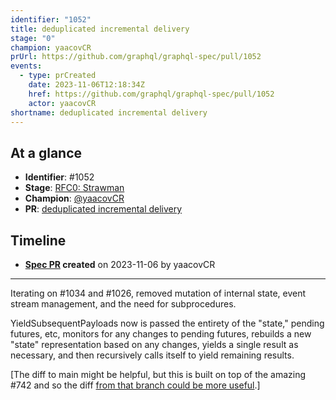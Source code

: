 ```yaml
---
identifier: "1052"
title: deduplicated incremental delivery
stage: "0"
champion: yaacovCR
prUrl: https://github.com/graphql/graphql-spec/pull/1052
events:
  - type: prCreated
    date: 2023-11-06T12:18:34Z
    href: https://github.com/graphql/graphql-spec/pull/1052
    actor: yaacovCR
shortname: deduplicated incremental delivery
---
```


## At a glance

- **Identifier**: #1052
- **Stage**: [RFC0: Strawman](https://github.com/graphql/graphql-spec/blob/main/CONTRIBUTING.md#stage-0-strawman)
- **Champion**: [@yaacovCR](https://github.com/yaacovCR)
- **PR**: [deduplicated incremental delivery](https://github.com/graphql/graphql-spec/pull/1052)

<!-- BEGIN_CUSTOM_TEXT -->



<!-- END_CUSTOM_TEXT -->

## Timeline

- **[Spec PR](https://github.com/graphql/graphql-spec/pull/1052) created** on 2023-11-06 by yaacovCR

<!-- VERBATIM -->

---

Iterating on #1034 and #1026, removed mutation of internal state, event stream management, and the need for subprocedures.

YieldSubsequentPayloads now is passed the entirety of the "state," pending futures, etc, monitors for any changes to pending futures, rebuilds a new "state" representation based on any changes, yields a single result as necessary, and then recursively calls itself to yield remaining results. 

[The diff to main might be helpful, but this is built on top of the amazing #742 and so the diff [from that branch could be more useful](https://github.com/robrichard/graphql-spec/compare/incremental...yaacovCR:graphql-spec:deduplicate3).]
